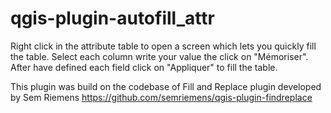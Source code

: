 # qgis-plugin-autofill_attr

Right click in the attribute table to open a screen which lets you quickly fill the table.
Select each column write your value the click on "Mémoriser".
After have defined each field click on "Appliquer" to fill the table.

This plugin was build on the codebase of Fill and Replace plugin developed by Sem Riemens
https://github.com/semriemens/qgis-plugin-findreplace